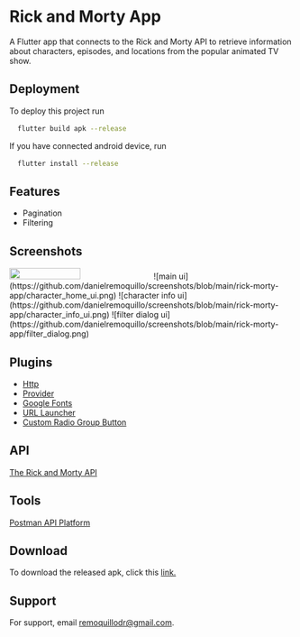 
# Rick and Morty App

A Flutter app that connects to the Rick and Morty API to retrieve information about characters, episodes, and locations from the popular animated TV show.



## Deployment

To deploy this project run

```bash
  flutter build apk --release
```


If you have connected android device, run

```bash
  flutter install --release
```



## Features

- Pagination
- Filtering


## Screenshots

<img src="https://github.com/danielremoquillo/screenshots/blob/main/rick-morty-app/user_interaction.gif" width=50% height=50% />
![main ui](https://github.com/danielremoquillo/screenshots/blob/main/rick-morty-app/character_home_ui.png)
![character info ui](https://github.com/danielremoquillo/screenshots/blob/main/rick-morty-app/character_info_ui.png)
![filter dialog ui](https://github.com/danielremoquillo/screenshots/blob/main/rick-morty-app/filter_dialog.png)

## Plugins

- [Http](https://pub.dev/packages/http)
- [Provider](https://pub.dev/packages/provider)
- [Google Fonts](https://pub.dev/packages/google_fonts)
- [URL Launcher](https://pub.dev/packages/url_launcher)
- [Custom Radio Group Button](https://pub.dev/packages/custom_radio_grouped_button)

## API

[The Rick and Morty API](https://rickandmortyapi.com/)

## Tools

[Postman API Platform](https://www.postman.com/)


## Download

To download the released apk, click this [link.](https://drive.google.com/file/d/1fnT5TsVyQbRWDrzFOPQ_ORNcNhdmWT2Q/view?usp=sharing)



## Support

For support, email remoquillodr@gmail.com.



